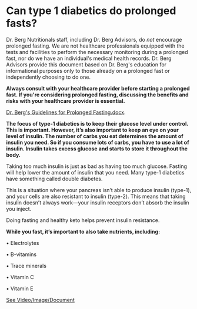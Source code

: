 # Can type 1 diabetics do prolonged fasts?

Dr. Berg Nutritionals staff, including Dr. Berg Advisors, do *not* encourage prolonged fasting. We are not healthcare professionals equipped with the tests and facilities to perform the necessary monitoring during a prolonged fast, nor do we have an individual's medical health records. Dr. Berg Advisors provide this document based on Dr. Berg's education for informational purposes only to those already on a prolonged fast or independently choosing to do one.

**Always consult with your healthcare provider before starting a prolonged fast.  If you're considering prolonged fasting, discussing the benefits and risks with your healthcare provider is essential.**

[Dr. Berg's Guidelines for Prolonged Fasting.docx](https://realdrberg-my.sharepoint.com/:w:/g/personal/shawnh_drberg_com/EazcZ9dNJ6VDhEOO13hV0F8BnVvc-Ge6y2mYjpN-FnojYg?e=RHdisz&clickparams=eyJBcHBOYW1lIjoiVGVhbXMtRGVza3RvcCIsIkFwcFZlcnNpb24iOiI1MC8yNDAzMzEwMTgxNyIsIkhhc0ZlZGVyYXRlZFVzZXIiOmZhbHNlfQ%3D%3D).

**The focus of type-1 diabetics is to keep their glucose level under control. This is important. However, it’s also important to keep an eye on your level of insulin. The number of carbs you eat determines the amount of insulin you need. So if you consume lots of carbs, you have to use a lot of insulin. Insulin takes excess glucose and starts to store it throughout the body.**

Taking too much insulin is just as bad as having too much glucose. Fasting will help lower the amount of insulin that you need. Many type-1 diabetics have something called double diabetes.

This is a situation where your pancreas isn’t able to produce insulin (type-1), and your cells are also resistant to insulin (type-2). This means that taking insulin doesn’t always work—your insulin receptors don’t absorb the insulin you inject.

Doing fasting and healthy keto helps prevent insulin resistance.

**While you fast, it’s important to also take nutrients, including:**

• Electrolytes

• B-vitamins

• Trace minerals

• Vitamin C

• Vitamin E

 [See Video/Image/Document](https://hls-player.drberg.com/asset?path=migrated-assets/can-type-1-diabetics-do-prolonged-fasting)